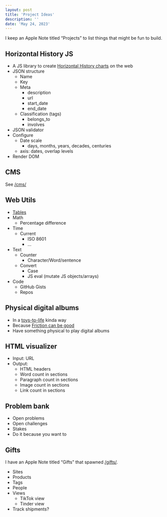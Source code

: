 ```yaml
---
layout: post
title: 'Project Ideas'
description: ''
date: 'May 24, 2023'
---
```


I keep an Apple Note titled “Projects” to list things that might be fun to build.

## Horizontal History JS

- A JS library to create [Horizontal History charts](https://waitbutwhy.com/2016/01/horizontal-history.html) on the web
- JSON structure
    - Name
    - Key
    - Meta
        - description
        - url
        - start_date
        - end_date
    - Classification (tags)
        - belongs_to
        - involves
- JSON validator
- Configure
    - Date scale
        -  days, months, years, decades, centuries
    - axis: dates, overlap levels
- Render DOM

## CMS

See [/cms/](/cms/)

## Web Utils

- [Tables](https://table.lukas.icu/)
- Math
    - Percentage difference
- Time
    - Current
        - ISO 8601
        - …
- Text
    - Counter
        - Character/Word/sentence
    - Convert
        - Case
        - JS eval (mutate JS objects/arrays)
- Code
    - GitHub Gists
    - Repos


## Physical digital albums

- In a [toys-to-life](https://en.wikipedia.org/wiki/Toys-to-life) kinda way
- Because [Friction can be good](https://www.chrbutler.com/2023-03-08)
- Have something physical to play digital albums

## HTML visualizer

- Input: URL
- Output:
    - HTML headers
    - Word count in sections
    - Paragraph count in sections
    - Image count in sections
    - Link count in sections

## Problem bank

- Open problems
- Open challenges
- Stakes
- Do it because you want to

## Gifts

I have an Apple Note titled “Gifts” that spawned [/gifts/](/gifts/).

- Sites
- Products
- Tags
- People
- Views
    - TikTok view
    - Tinder view
- Track shipments?
